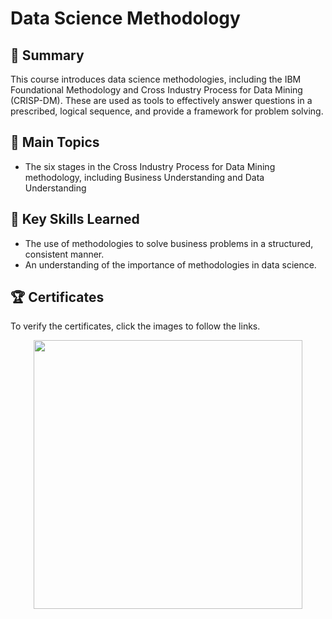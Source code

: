 # Data Science Methodology

## 📄 Summary 
This course introduces data science methodologies, including the IBM Foundational Methodology and Cross Industry Process for Data Mining (CRISP-DM). These are used as tools to effectively answer questions in a prescribed, logical sequence, and provide a framework for problem solving.

## 📑 Main Topics 
- The six stages in the Cross Industry Process for Data Mining methodology, including Business Understanding and Data Understanding

## 🔑 Key Skills Learned 
- The use of methodologies to solve business problems in a structured, consistent manner.
- An understanding of the importance of methodologies in data science.

## 🏆 Certificates 
To verify the certificates, click the images to follow the links.

<p align="middle">
  <a href="https://www.coursera.org/account/accomplishments/verify/Y45JUTE997DG"><img src="https://github-production-user-asset-6210df.s3.amazonaws.com/83721127/260602401-04e82aff-8f04-4a93-a908-69db2f2d7e7f.png" height="430"></a>
</p>

